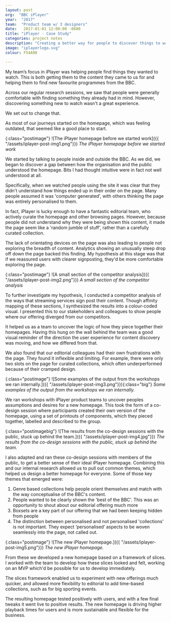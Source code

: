 ```yaml
---
layout: post
org:  "BBC iPlayer"
year:  "2017"
team:  "Product team w/ 3 designers"
date:   2017-01-01 12:00:00 -0600
title: "iPlayer - Case Study"
categories: project notes
description: "Creating a better way for people to discover things to watch from the BBC."
image: "iplayerlogo.svg"
colour: F54A98

---
```


My team’s focus in iPlayer was helping people find things they wanted to watch. This is both getting them to the content they came to us for and helping them to find new favourite programmes from the BBC.

Across our regular research sessions, we saw that people were generally comfortable with finding something they already had in mind. However, discovering something new to watch wasn't a great experience.

We set out to change that.

As most of our journeys started on the homepage, which was feeling outdated, that seemed like a good place to start.

{:class="postimage"}
![The iPlayer homepage before we started work]({{ "/assets/iplayer-post-img1.png"}})
*The iPlayer homepage before we started work*

We started by talking to people inside and outside the BBC. As we did, we began to discover a gap between how the organisation and the public understood the homepage. Bits I had thought intuitive were in fact not well understood at all.

Specifically, when we watched people using the site it was clear that they didn't understand how things ended up in their order on the page. Many people assumed it was 'computer generated', with others thinking the page was entirely personalised to them.

In fact, iPlayer is lucky enough to have a fantastic editorial team, who actively curate the homepage and other browsing pages. However, because  people did not understand why they were being shown this content, it made the page seem like a 'random jumble of stuff', rather than a carefully curated collection.

The lack of orientating devices on the page was also leading to people not exploring the breadth of content. Analytics showing an unusually steep drop off down the page backed this finding. My hypothesis at this stage was that if we reassured users with clearer signposting, they'd be more comfortable exploring the page.

{:class="postimage"}
![A small section of the competitor analysis]({{ "/assets/iplayer-post-img2.png"}})
*A small section of the competitor analysis*

To further investigate my hypothesis, I conducted a competitor analysis of the ways that streaming services sign post their content. Though affinity mapping of these sections, I synthesized the results into a colour-coded visual. I presented this to our stakeholders and colleagues to show people where our offering diverged from our competitors.

It helped us as a team to uncover the logic of how they piece together their homepages. Having this hung on the wall behind the team was a good visual reminder of the direction the user experience for content discovery was moving, and how we differed from that.

We also found that our editorial colleagues had their own frustrations with the page. They found it inflexible and limiting. For example, there were only two slots on the page for curated collections, which often underperformed because of their cramped design.

{:class="postimage"}
![Some examples of the output from the workshops we ran internally.]({{ "/assets/iplayer-post-img3.png"}}){:class="big"}
*Some examples of the output from the workshops we ran internally.*


We ran workshops with iPlayer product teams to uncover peoples assumptions and desires for a new homepage. This took the form of a co-design session where participants created their own version of the homepage, using a set of printouts of components, which they pieced together, labelled and described to the group.

{:class="postimagebig"}
![The results from the co-design sessions with the public, stuck up behind the team.]({{ "/assets/iplayer-post-img4.jpg"}})
*The results from the co-design sessions with the public, stuck up behind the team.*


I also adapted and ran these co-design sessions with members of the public, to get a better sense of their ideal iPlayer homepage. Combining this and our internal research allowed us to pull out common themes, which helped us design a better homepage for everyone. Some of those key themes that emerged were:

1. Genre based collections help people orient themselves and  match with the way conceptualise of the BBC's content.
2. People wanted to be clearly shown the 'best of the BBC'. This was an opportunity to shout about our editorial offering much more
3. Boxsets are a key part of our offering that we had been keeping hidden from people
4. The distinction between personalised and not personalised 'collections' is not important. They expect ‘personalised’ aspects to be woven seamlessly into the page, not called out.


{:class="postimage"}
![The new iPlayer homepage.]({{ "/assets/iplayer-post-img5.png"}})
*The new iPlayer homepage.*

From these we developed a new homepage based on a framework of slices. I worked with the team to develop how these slices looked and felt, working on an MVP which'd be possible for us to develop immediately.

The slices framework enabled us to experiment with new offerings much quicker, and allowed more flexibility to editorial to add time-based collections, such as for big sporting events.

The resulting homepage tested positively with users, and with a few final tweaks it went live to positive results. The new homepage is driving higher playback times for users and is more sustainable and flexible for the business.
